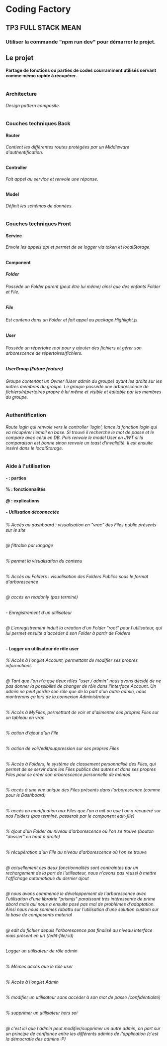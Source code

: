 # Coding Factory

## TP3 FULL STACK MEAN
### Utiliser la commande "npm run dev" pour démarrer le projet.


## Le projet


#### Partage de fonctions ou parties de codes courramment utilisés servant comme mémo rapide à récupérer.

#  

### Architecture
###### Design pattern composite.

#  

### Couches techniques Back
#### Router
###### Contient les différentes routes protégées par un Middleware d'authentification.
  
#### Controller 
###### Fait appel au service et renvoie une réponse.

#### Model 
###### Définit les schémas de données.

#  

### Couches techniques Front
#### Service
###### Envoie les appels api et permet de se logger via token et localStorage.

#### Component
##### Folder 
###### Possède un Folder parent (peut être lui même) ainsi que des enfants Folder et File.

##### File 
###### Est contenu dans un Folder et fait appel au package Highlight.js.

##### User
###### Possède un répertoire root pour y ajouter des fichiers et gérer son arborescence de répertoires/fichiers.

##### UserGroup (Future feature)
###### Groupe contenant un Owner (User admin du groupe) ayant les droits sur les autres membres du groupe. Le groupe possède une arborescence de fichiers/répertoires propre à lui même et visible et éditable par les membres du groupe.
#  
### Authentification
###### Route login qui renvoie vers le controller 'login', lance la fonction login qui va récupérer l'email en base. Si trouvé il recherche le mot de passe et le compare avec celui en DB. Puis renvoie le model User en JWT si la comparaison est bonne sinon renvoie un toast d'invalidité. Il est ensuite inséré dans le localStorage.

#  

### Aide à l'utilisation

#### - : parties
#### % : fonctionnalités
#### @ : explications

##### - Utilisation déconnectée
###### % Accès au dashboard : visualisation en "vrac" des Files public présents sur le site 
###### @ filtrable par langage
###### % permet la visualisation du contenu
###### % Accès au Folders : visualisation des Folders Publics sous le format d'arborescence
###### @ accès en readonly (pas terminé)

###### - Enregistrement d'un utilisateur
###### @ L'enregistrement induit la création d'un Folder "root" pour l'utilisateur, qui lui permet ensuite d'accéder à son Folder à partir de Folders

#### - Logger un utilisateur de rôle user

###### % Accès à l'onglet Account, permettant de modifier ses propres informations
###### @ Tant que l'on n'a que deux rôles "user / admin" nous avons décidé de ne pas donner la possibilité de changer de rôle dans l'interface Account. Un admin ne peut perdre son rôle que de la part d'un autre admin, nous montrerons ça lors de la connexion Administrateur
       
###### % Accès à MyFiles, permettant de voir et d'alimenter ses propres Files sur un tableau en vrac
###### % action d'ajout d'un File
###### % action de voir/edit/suppression sur ses propres Files
     
###### % Accès à Folders, le système de classement personnalisé des Files, qui permet de se servir dans les Files publics des autres et dans ses propres Files pour se créer son arborescence personnelle de mémos
###### % accès à une vue unique des Files présents dans l'arborescence (comme pour le Dashboard)
###### % accès en modification aux Files que l'on a mit ou que l'on a récupéré sur nos Folders (pas terminé, passerait par le component edit-file)
###### % ajout d'un Folder au niveau d'arborescence où l'on se trouve (bouton "dossier" en haut à droite)
###### % récupération d'un File au niveau d'arborescence où l'on se trouve
###### @ actuellement ces deux fonctionnalités sont contraintes par un rechargement de la part de l'utilisateur, nous n'avons pas réussi à mettre l'affichage automatique du dernier ajout
###### @ nous avons commencé le développement de l'arborescence avec l'utilisation d'une librairie "prismjs" paraissant très intéressante de prime abord mais qui nous a ensuite posé pas mal de problèmes d'adaptation. Ainsi nous nous sommes rabattu sur l'utilisation d'une solution custom sur la base de composants material
###### @ edit du fichier depuis l'arborescence pas finalisé au niveau interface mais présent en url (/edit-file/:id)

###### Logger un utilisateur de rôle admin
###### % Mêmes accès que le rôle user
###### % Accès à l'onglet Admin
###### % modifier un utilisateur sans accéder à son mot de passe (confidentialité)
###### % supprimer un utilisateur hors soi
###### @ c'est ici que l'admin peut modifier/supprimer un autre admin, on part sur un principe de confiance entre les différents admins de l'application (c'est la démocratie des admins :P)
    
